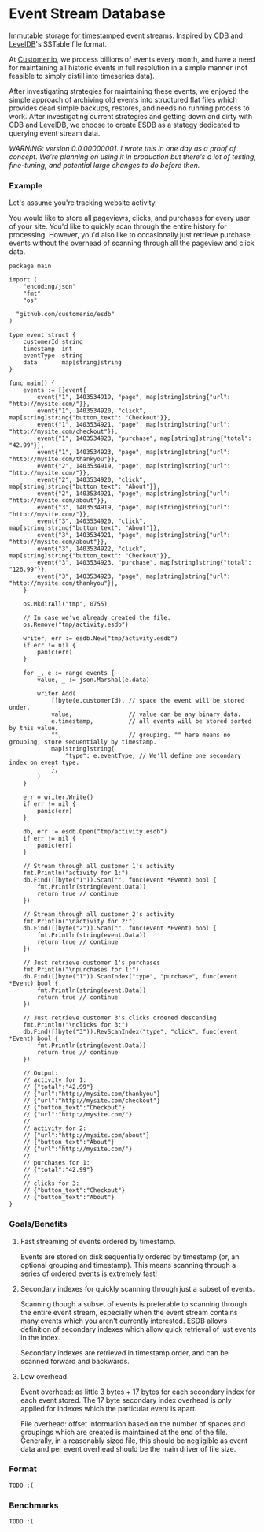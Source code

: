 # Event Stream Database

Immutable storage for timestamped event streams. Inspired by
[CDB](http://cr.yp.to/cdb.html) and
[LevelDB](http://en.wikipedia.org/wiki/LevelDB)'s SSTable file format.

At [Customer.io](http://customer.io), we process billions of events every
month, and have a need for maintaining all historic events in full resolution
in a simple manner (not feasible to simply distill into timeseries data).

After investigating strategies for maintaining these events, we enjoyed the
simple approach of archiving old events into structured flat files which
provides dead simple backups, restores, and needs no running process to work.
After investigating current strategies and getting down and dirty with CDB and
LevelDB, we choose to create ESDB as a stategy dedicated to querying event
stream data.

*WARNING: version 0.0.00000001. I wrote this in one day as a proof of concept.
We're planning on using it in production but there's a lot of testing,
fine-tuning, and potential large changes to do before then.*

### Example

Let's assume you're tracking website activity.

You would like to store all pageviews, clicks, and purchases for every user of
your site.  You'd like to quickly scan through the entire history for
processing. However, you'd also like to occasionally just retrieve purchase
events without the overhead of scanning through all the pageview and click
data.

```
package main

import (
	"encoding/json"
	"fmt"
	"os"

  "github.com/customerio/esdb"
)

type event struct {
	customerId string
	timestamp  int
	eventType  string
	data       map[string]string
}

func main() {
	events := []event{
		event{"1", 1403534919, "page", map[string]string{"url": "http://mysite.com/"}},
		event{"1", 1403534920, "click", map[string]string{"button_text": "Checkout"}},
		event{"1", 1403534921, "page", map[string]string{"url": "http://mysite.com/checkout"}},
		event{"1", 1403534923, "purchase", map[string]string{"total": "42.99"}},
		event{"1", 1403534923, "page", map[string]string{"url": "http://mysite.com/thankyou"}},
		event{"2", 1403534919, "page", map[string]string{"url": "http://mysite.com/"}},
		event{"2", 1403534920, "click", map[string]string{"button_text": "About"}},
		event{"2", 1403534921, "page", map[string]string{"url": "http://mysite.com/about"}},
		event{"3", 1403534919, "page", map[string]string{"url": "http://mysite.com/"}},
		event{"3", 1403534920, "click", map[string]string{"button_text": "About"}},
		event{"3", 1403534921, "page", map[string]string{"url": "http://mysite.com/about"}},
		event{"3", 1403534922, "click", map[string]string{"button_text": "Checkout"}},
		event{"3", 1403534923, "purchase", map[string]string{"total": "126.99"}},
		event{"3", 1403534923, "page", map[string]string{"url": "http://mysite.com/thankyou"}},
	}

	os.MkdirAll("tmp", 0755)

	// In case we've already created the file.
	os.Remove("tmp/activity.esdb")

	writer, err := esdb.New("tmp/activity.esdb")
	if err != nil {
		panic(err)
	}

	for _, e := range events {
		value, _ := json.Marshal(e.data)

		writer.Add(
			[]byte(e.customerId), // space the event will be stored under.
			value,                // value can be any binary data.
			e.timestamp,          // all events will be stored sorted by this value.
			"",                   // grouping. "" here means no grouping, store sequentially by timestamp.
			map[string]string{
				"type": e.eventType, // We'll define one secondary index on event type.
			},
		)
	}

	err = writer.Write()
	if err != nil {
		panic(err)
	}

	db, err := esdb.Open("tmp/activity.esdb")
	if err != nil {
		panic(err)
	}

	// Stream through all customer 1's activity
	fmt.Println("activity for 1:")
	db.Find([]byte("1")).Scan("", func(event *Event) bool {
		fmt.Println(string(event.Data))
		return true // continue
	})

	// Stream through all customer 2's activity
	fmt.Println("\nactivity for 2:")
	db.Find([]byte("2")).Scan("", func(event *Event) bool {
		fmt.Println(string(event.Data))
		return true // continue
	})

	// Just retrieve customer 1's purchases
	fmt.Println("\npurchases for 1:")
	db.Find([]byte("1")).ScanIndex("type", "purchase", func(event *Event) bool {
		fmt.Println(string(event.Data))
		return true // continue
	})

	// Just retrieve customer 3's clicks ordered descending
	fmt.Println("\nclicks for 3:")
	db.Find([]byte("3")).RevScanIndex("type", "click", func(event *Event) bool {
		fmt.Println(string(event.Data))
		return true // continue
	})

	// Output:
	// activity for 1:
	// {"total":"42.99"}
	// {"url":"http://mysite.com/thankyou"}
	// {"url":"http://mysite.com/checkout"}
	// {"button_text":"Checkout"}
	// {"url":"http://mysite.com/"}
	//
	// activity for 2:
	// {"url":"http://mysite.com/about"}
	// {"button_text":"About"}
	// {"url":"http://mysite.com/"}
	//
	// purchases for 1:
	// {"total":"42.99"}
	//
	// clicks for 3:
	// {"button_text":"Checkout"}
	// {"button_text":"About"}
}
```

### Goals/Benefits

1. Fast streaming of events ordered by timestamp.

   Events are stored on disk sequentially ordered by timestamp (or, an optional
grouping and timestamp). This means scanning through a series of ordered events
is extremely fast!

2. Secondary indexes for quickly scanning through just a subset of events.

   Scanning though a subset of events is preferable to scanning through the
entire event stream, especially when the event stream contains many events
which you aren't currently interested. ESDB allows definition of secondary
indexes which allow quick retrieval of just events in the index.
   
   Secondary indexes are retrieved in timestamp order, and can be scanned
forward and backwards.
   
3. Low overhead.

   Event overhead: as little 3 bytes + 17 bytes for each secondary index for
each event stored. The 17 byte secondary index overhead is only applied for
indexes which the particular event is apart.
   
   File overhead: offset information based on the number of spaces and
groupings which are created is maintained at the end of the file. Generally, in
a reasonably sized file, this should be negligible as event data and per event
overhead should be the main driver of file size.

### Format 

`TODO :(`

### Benchmarks

`TODO :(`
